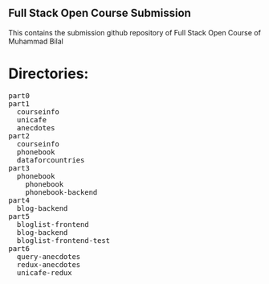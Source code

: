 ## Full Stack Open Course Submission
This contains the submission github repository of Full Stack Open Course of Muhammad Bilal
# Directories:
<pre>
part0
part1
  courseinfo
  unicafe
  anecdotes
part2
  courseinfo
  phonebook
  dataforcountries
part3
  phonebook
    phonebook
    phonebook-backend
part4
  blog-backend
part5
  bloglist-frontend
  blog-backend
  bloglist-frontend-test
part6
  query-anecdotes
  redux-anecdotes
  unicafe-redux
</pre>
